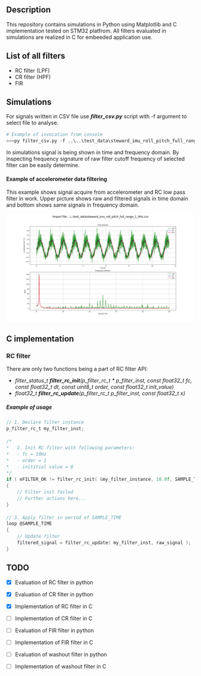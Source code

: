 ## Description

This repository contains simulations in Python using Matplotlib and C implementation tested on STM32 platfrom. All filters evaluated in simulations are realized in C for embeeded application use. 


## List of all filters
 - RC filter (LPF)
 - CR filter (HPF)
 - FIR


## Simulations
For signals written in CSV file use ***filter_csv.py*** script with -f argument to select file to analyse. 

```python
# Example of invocation from console
>>>py filter_csv.py -f ..\..\test_data\steward_imu_roll_pitch_full_range_1_0Hz.csv
```

In simulations signal is being shown in time and frequency domain. By inspecting frequency signature of raw filter cutoff frequency of selected filter can be easily determine. 

#### Example of accelerometer data filtering
This example shows signal acquire from accelerometer and RC low pass filter in work. Upper picture shows raw and filtered signals in time domain and bottom shows same signals in frequency domain.

![](simulations/pics/filter_analysis_example.png)


## C implementation
### RC filter
There are only two functions being a part of RC filter API:
 - *filter_status_t ***filter_rc_init***(p_filter_rc_t * p_filter_inst, const float32_t fc, const float32_t dt, const uint8_t order, const float32_t init_value)*
 - *float32_t ***filter_rc_update***(p_filter_rc_t p_filter_inst, const float32_t x)*

 ##### Example of usage

```C
// 1. Declare filter instance
p_filter_rc_t my_filter_inst;

/* 
*   2. Init RC filter with following parameters:
*   - fc = 10Hz
*   - order = 1
*   - inititial value = 0
*/ 
if ( eFILTER_OK != filter_rc_init( &my_filter_instance, 10.0f, SAMPLE_TIME, 1, 0 ))
{
    // Filter init failed
    // Further actions here...
}

// 3. Apply filter in period of SAMPLE_TIME
loop @SAMPLE_TIME
{
    // Update filter
    filtered_signal = filter_rc_update( my_filter_inst, raw_signal );
}

```

## TODO
 - [x] Evaluation of RC filter in python
 - [x] Evaluation of CR filter in python
 - [x] Implementation of RC filter in C   
 - [ ] Implementation of CR filter in C   
 - [ ] Evaluation of FIR filter in python   
 - [ ] Implementation of FIR filter in C   
 - [ ] Evaluation of washout filter in python
 - [ ] Implementation of washout filter in C

    
